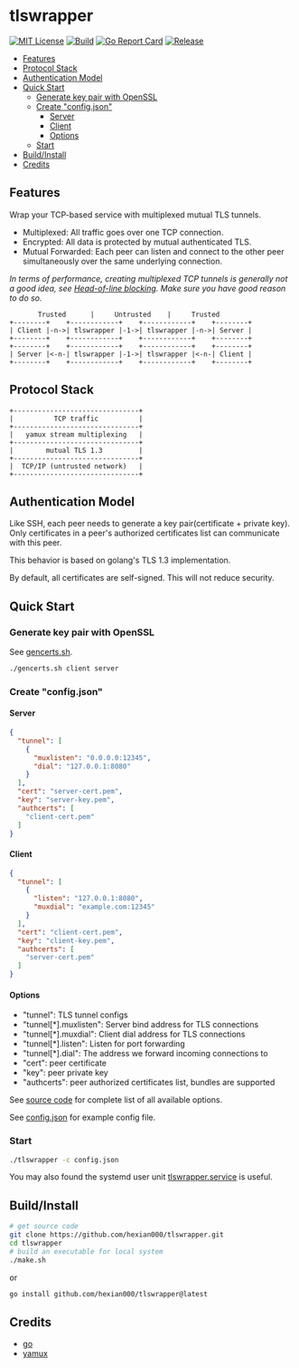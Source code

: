 # tlswrapper

[![MIT License](https://img.shields.io/github/license/hexian000/tlswrapper)](https://github.com/hexian000/tlswrapper/blob/master/LICENSE)
[![Build](https://github.com/hexian000/tlswrapper/actions/workflows/build.yml/badge.svg)](https://github.com/hexian000/tlswrapper/actions/workflows/build.yml)
[![Go Report Card](https://goreportcard.com/badge/github.com/hexian000/tlswrapper)](https://goreportcard.com/report/github.com/hexian000/tlswrapper)
[![Release](https://img.shields.io/github/release/hexian000/tlswrapper.svg?style=flat)](https://github.com/hexian000/tlswrapper/releases)

- [Features](#features)
- [Protocol Stack](#protocol-stack)
- [Authentication Model](#authentication-model)
- [Quick Start](#quick-start)
  - [Generate key pair with OpenSSL](#generate-key-pair-with-openssl)
  - [Create "config.json"](#create-configjson)
    - [Server](#server)
    - [Client](#client)
    - [Options](#options)
  - [Start](#start)
- [Build/Install](#buildinstall)
- [Credits](#credits)

## Features

Wrap your TCP-based service with multiplexed mutual TLS tunnels.

- Multiplexed: All traffic goes over one TCP connection.
- Encrypted: All data is protected by mutual authenticated TLS.
- Mutual Forwarded: Each peer can listen and connect to the other peer simultaneously over the same underlying connection.

*In terms of performance, creating multiplexed TCP tunnels is generally not a good idea, see [Head-of-line blocking](https://en.wikipedia.org/wiki/Head-of-line_blocking). Make sure you have good reason to do so.*

```
       Trusted      |     Untrusted    |     Trusted
+--------+    +------------+    +------------+    +--------+
| Client |-n->| tlswrapper |-1->| tlswrapper |-n->| Server |
+--------+    +------------+    +------------+    +--------+
+--------+    +------------+    +------------+    +--------+
| Server |<-n-| tlswrapper |-1->| tlswrapper |<-n-| Client |
+--------+    +------------+    +------------+    +--------+
```

## Protocol Stack

```
+-------------------------------+
|          TCP traffic          |
+-------------------------------+
|   yamux stream multiplexing   |
+-------------------------------+
|        mutual TLS 1.3         |
+-------------------------------+
|  TCP/IP (untrusted network)   |
+-------------------------------+
```


## Authentication Model

Like SSH, each peer needs to generate a key pair(certificate + private key). Only certificates in a peer's authorized certificates list can communicate with this peer.

This behavior is based on golang's TLS 1.3 implementation.

By default, all certificates are self-signed. This will not reduce security. 

## Quick Start

### Generate key pair with OpenSSL

See [gencerts.sh](gencerts.sh).

```sh
./gencerts.sh client server
```

### Create "config.json"

#### Server

```json
{
  "tunnel": [
    {
      "muxlisten": "0.0.0.0:12345",
      "dial": "127.0.0.1:8080"
    }
  ],
  "cert": "server-cert.pem",
  "key": "server-key.pem",
  "authcerts": [
    "client-cert.pem"
  ]
}
```

#### Client

```json
{
  "tunnel": [
    {
      "listen": "127.0.0.1:8080",
      "muxdial": "example.com:12345"
    }
  ],
  "cert": "client-cert.pem",
  "key": "client-key.pem",
  "authcerts": [
    "server-cert.pem"
  ]
}
```

#### Options

- "tunnel": TLS tunnel configs
- "tunnel[\*].muxlisten": Server bind address for TLS connections
- "tunnel[\*].muxdial": Client dial address for TLS connections
- "tunnel[\*].listen": Listen for port forwarding
- "tunnel[\*].dial": The address we forward incoming connections to
- "cert": peer certificate
- "key": peer private key
- "authcerts": peer authorized certificates list, bundles are supported

See [source code](config.go) for complete list of all available options.

See [config.json](config.json) for example config file.

### Start

```sh
./tlswrapper -c config.json
```

You may also found the systemd user unit [tlswrapper.service](tlswrapper.service) is useful.

## Build/Install

```sh
# get source code
git clone https://github.com/hexian000/tlswrapper.git
cd tlswrapper
# build an executable for local system
./make.sh
```
or
```sh
go install github.com/hexian000/tlswrapper@latest
```

## Credits

- [go](https://github.com/golang/go)
- [yamux](https://github.com/hashicorp/yamux)

